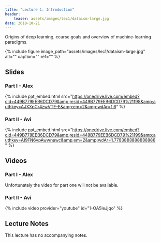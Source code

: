 ```yaml
---
title: "Lecture 1: Introduction"
header:
    teaser: assets/images/lec1/dataism-large.jpg
date: 2018-10-21
---
```


Origins of deep learning, course goals and overview of machine-learning
paradigms.

{% include figure
image_path="assets/images/lec1/dataism-large.jpg"
alt="" caption="" ref=""
%}

## Slides


### Part I - Alex

{% include ppt_embed.html
src="https://onedrive.live.com/embed?cid=449B779EEB6DCD79&amp;resid=449B779EEB6DCD79%21198&amp;authkey=AJXXpCr4zwVTE-E&amp;em=2&amp;wdAr=1.6" %}

### Part II - Avi

{% include ppt_embed.html
src="https://onedrive.live.com/embed?cid=449B779EEB6DCD79&amp;resid=449B779EEB6DCD79%21199&amp;authkey=AI9FN6vpAwwnawc&amp;em=2&amp;wdAr=1.7763888888888888" %}

## Videos

### Part I - Alex

Unfortunately the video for part one will not be available.

### Part II - Avi

{% include video provider="youtube" id="1-OA5IeJjqo" %}

## Lecture Notes

This lecture has no accompanying notes.

